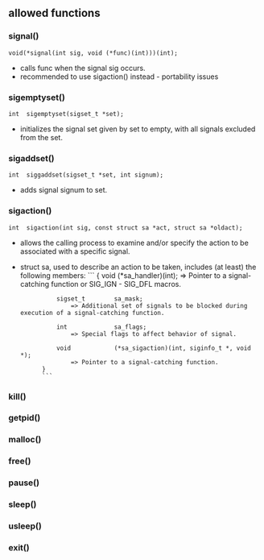 ## allowed functions 

###	signal() 
```void(*signal(int sig, void (*func)(int)))(int);```
- calls func when the signal sig occurs.
- recommended to use sigaction() instead - portability issues
###	sigemptyset()
```int	sigemptyset(sigset_t *set);```
- initializes the signal set given by set to empty, with all signals excluded from the set.

###	sigaddset()
```int	siggaddset(sigset_t *set, int signum);```
- adds signal signum to set.

### sigaction()
```int	sigaction(int sig, const struct sa *act, struct sa *oldact);```
- allows the calling process to examine and/or specify the action to be associated with a specific signal.
- struct sa, used to describe an action to be taken, includes (at least) the following members: 
			```
			{
				void			(*sa_handler)(int);
					=> Pointer to a signal-catching function or SIG_IGN - SIG_DFL macros.

				sigset_t		sa_mask;
					=> Additional set of signals to be blocked during execution of a signal-catching function.

				int				sa_flags;
					=> Special flags to affect behavior of signal.

				void			(*sa_sigaction)(int, siginfo_t *, void *);
					=> Pointer to a signal-catching function.
			}
			```
			

### kill()
### getpid()
### malloc()
### free()
### pause()
### sleep()
### usleep()
### exit()
